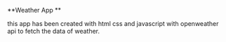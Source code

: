**Weather App **

this app has been created with html css and javascript with openweather api to fetch the data of weather.
